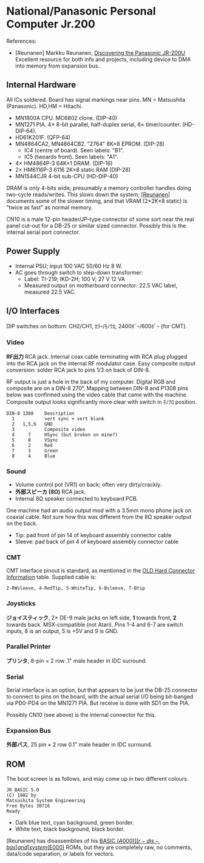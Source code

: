National/Panasonic Personal Computer Jr.200
===========================================

References:
- \[Reunanen] Markku Reunanen, [Discovering the Panasonic JR-200U][Reunanen]
  Excellent resource for both info and projects, including device to
  DMA into memory from expansion bus..


Internal Hardware
-----------------

All ICs soldered. Board has signal markings near pins.
MN = Matsushita (Panasonic). HD,HM = Hitachi.

- MN1800A CPU. MC6802 clone. (DIP-40)
- MN1271 PIA. 4× 8-bit parallel, half-duplex serial, 6× timer/counter.
  (HD-DIP-64).
- HD61K201F. (QFP-64)
- MN4864CA2, MN4864CB2. "2764" 8K×8 EPROM. (DIP-28)
  - IC4 (centre of board). Seen labels: "B1".
  - IC5 (twoards front). Seen labels: "A1".
- 4× HM4864P-3 64K×1 DRAM. (DIP-16)
- 2× HM6116P-3 6116 2K×8 static RAM (DIP-28)
- MN1544CJR 4-bit sub-CPU (HD-DIP-40)

DRAM is only 4-bits wide; presumably a memory controller handles doing
two-cycle reads/writes. This slows down the system; [[Reunanen]]
documents some of the slower timing, and that VRAM (2×2K×8 static) is
"twice as fast" as normal memory.

CN10 is a male 12-pin header/JP-type connector of some sort near the
real panel cut-out for a DB-25 or similar sized connector. Possibly
this is the internal serial port connector.


Power Supply
------------

- Internal PSU; input 100 VAC 50/60 Hz 8 W.
- AC goes through switch to step-down transformer:
  - Label: TI-219; IKD-2H; 100 V; 27 V 12 VA
  - Measured output on motherboard connector: 22.5 VAC
label, measured 22.5 VAC.

I/O Interfaces
--------------

DIP switches on bottom: CH2/CH1, ｶﾗｰ/ﾓﾉｸﾛ, 2400ﾎﾞｰ/600ﾎﾞｰ (for CMT).

### Video

__RF出力__ RCA jack. Internal coax cable terminating with RCA plug
plugged into the RCA jack on the internal RF modulator case. Easy
composite output conversion: solder RCA jack to pins 1/3 on back of
DIN-8.

RF output is just a hole in the back of my computer. Digital RGB and
composite are on a DIN-8 270°. Mapping between DIN-8 and P1308 pins
below was confirmed using the video cable that came with the machine.
Composite output looks significantly more clear with switch in ﾓﾉｸﾛ
position.

    DIN-8 1308    Description
      1           vert sync + vert blank
      2   1,5,6   GND
      3           Composite video
      4     7     HSync (but broken on mine?)
      5     8     VSync
      6     2     Red
      7     3     Green
      8     4     Blue

### Sound

- Volume control pot (VR1) on back; often very dirty/crackly.
- __外部スピーカ (8Ω)__ RCA jack.
- Internal 8Ω speaker connected to keyboard PCB.

One machine had an audio output mod with a 3.5mm mono phone jack on
coaxial cable. Not sure how this was different from the 8Ω speaker
output on the back.
- Tip: pad front of pin 14 of keyboard assembly connector cable
- Sleeve: pad back of pin 4 of keyboard assembly connector cable

### CMT

CMT interface pinout is standard, as mentioned in the [OLD Hard
Connector Information][oh-c] table. Supplied cable is:

    2-RWsleeve, 4-RedTip, 5-WhiteTip, 6-Bsleeve, 7-Btip

### Joysticks

__ジョイスティック__, 2× DE-9 male jacks on left side, __1__ towards
front, __2__ towards back. MSX-compatible (not Atari). Pins 1-4 and
6-7 are switch inputs, 8 is an output, 5 is +5V and 9 is GND.

### Parallel Printer

__プリンタ__, 8-pin × 2 row .1" male header in IDC surround.

### Serial

Serial interface is an option, but that appears to be just the DB-25
connector to connect to pins on the board, with the actual serial I/O
being bit-banged via PD0-PD4 on the MN1271 PIA. But receive is done
with SD1 on the PIA.

Possibly CN10 (see above) is the internal connector for this.

### Expansion Bus

__外部バス__, 25 pin × 2 row 0.1" male header in IDC surround.


ROM
---

The boot screen is as follows, and may come up in two different colours.

    JR BASIC 5.0
    (C) 1982 by
    Matsushita System Engineering
    Free Bytes 30716
    Ready

- Dark blue text, cyan background, green border.
- White text, black background, black border.

\[Reunanen] has disassemblies of his [BASIC ($A000)][r-dis-bas] and
[system ($E000)][r-dis-sys] ROMs, but they are completely raw, no
comments, data/code separation, or labels for vectors.



<!-------------------------------------------------------------------->
[r-dis-bas]: http://www.kameli.net/~marq/jr200/basic.lst
[r-dis-sys]: http://www.kameli.net/~marq/jr200/sysrom.lst
[Reunanen]: http://www.kameli.net/marq/?page_id=1270
[oh-c]: https://www14.big.or.jp/~nijiyume/hard/jyoho/connect.htm
